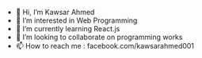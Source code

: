 - 👋 Hi, I’m Kawsar Ahmed
- 👀 I’m interested in Web Programming
- 🌱 I’m currently learning React.js
- 💞️ I’m looking to collaborate on programming works
- 📫 How to reach me : facebook.com/kawsarahmed001

<!---
Kawsar009/Kawsar009 is a ✨ special ✨ repository because its `README.md` (this file) appears on your GitHub profile.
You can click the Preview link to take a look at your changes.
--->
